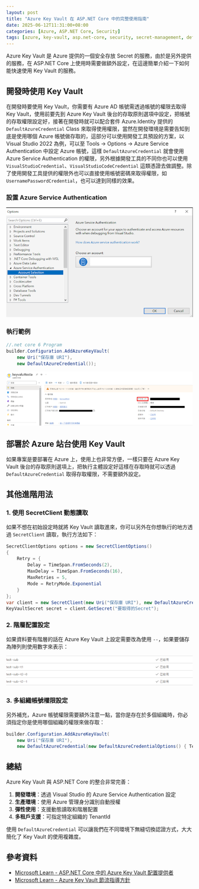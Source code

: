 ```yaml
---
layout: post
title: "Azure Key Vault 在 ASP.NET Core 中的完整使用指南"
date: 2025-06-12T11:31:00+08:00
categories: [Azure, ASP.NET Core, Security]
tags: [azure, key-vault, asp.net-core, security, secret-management, defaultazurecredential, azure-identity]
---
```


Azure Key Vault 是 Azure 提供的一個安全存放 Secret 的服務，由於是另外提供的服務，在 ASP.NET Core 上使用時需要做額外設定，在這邊簡單介紹一下如何能快速使用 Key Vault 的服務。

## 開發時使用 Key Vault

在開發時要使用 Key Vault，你需要有 Azure AD 帳號需透過帳號的權限去取得 Key Vault，使用前要先到 Azure Key Vault 後台的存取原則選項中設定，把帳號的存取權限設定好，接著在開發時就可以配合套件 Azure.Identity 提供的 `DefaultAzureCredential` Class 來取得使用權限，當然在開發環境是需要告知到底是使用哪個 Azure 帳號做存取的，這部分可以使用開發工具預設的方案，以 Visual Studio 2022 為例，可以至 Tools → Options → Azure Service Authentication 中設定 Azure 帳號，這樣 `DefaultAzureCredential` 就會使用 Azure Service Authentication 的權限，另外根據開發工具的不同你也可以使用 `VisualStudioCredential`、`VisualStudioCodeCredential` 這類憑證去做調整。除了使用開發工具提供的權限外也可以直接使用帳號密碼來取得權限，如 `UsernamePasswordCredential`，也可以達到同樣的效果。

### 設置 Azure Service Authentication

![Azure Service Authentication 設定](/assets/images/azure/key-vault/azure-service-authentication-setup.png)

### 執行範例

```csharp
//.net core 6 Program
builder.Configuration.AddAzureKeyVault(
    new Uri("保存庫 URI"),
    new DefaultAzureCredential());
```

![Key Vault URI 範例](/assets/images/azure/key-vault/key-vault-uri-example.png)

## 部署於 Azure 站台使用 Key Vault

如果專案是要部署在 Azure 上，使用上也非常方便，一樣只要在 Azure Key Vault 後台的存取原則選項上，把執行主體設定好這樣在存取時就可以透過 `DefaultAzureCredential` 取得存取權限，不需要額外設定。

## 其他進階用法

### 1. 使用 SecretClient 動態讀取

如果不想在初始設定時就將 Key Vault 讀取進來，你可以另外在你想執行的地方透過 `SecretClient` 讀取，執行方法如下：

```csharp
SecretClientOptions options = new SecretClientOptions()
{
    Retry = {
        Delay = TimeSpan.FromSeconds(2),
        MaxDelay = TimeSpan.FromSeconds(16),
        MaxRetries = 5,
        Mode = RetryMode.Exponential
    }
};
var client = new SecretClient(new Uri("保存庫 URI"), new DefaultAzureCredential(), options);
KeyVaultSecret secret = client.GetSecret("要取得的Secret");
```

### 2. 階層配置設定

如果資料要有階層的話在 Azure Key Vault 上設定需要改為使用 `--`，如果要儲存為陣列則使用數字來表示：

![階層配置範例](/assets/images/azure/key-vault/hierarchical-configuration-example.png)

### 3. 多組織帳號權限設定

另外補充，Azure 帳號權限需要額外注意一點，當你是存在於多個組織時，你必須指定你是使用哪個組織的權限來做存取：

```csharp
builder.Configuration.AddAzureKeyVault(
    new Uri("保存庫 URI"),
    new DefaultAzureCredential(new DefaultAzureCredentialOptions() { TenantId = "指定組織的TenantId" }));
```

## 總結

Azure Key Vault 與 ASP.NET Core 的整合非常完善：

1. **開發環境**：透過 Visual Studio 的 Azure Service Authentication 設定
2. **生產環境**：使用 Azure 管理身分識別自動授權
3. **彈性使用**：支援動態讀取和階層配置
4. **多租戶支援**：可指定特定組織的 TenantId

使用 `DefaultAzureCredential` 可以讓我們在不同環境下無縫切換認證方式，大大簡化了 Key Vault 的使用複雜度。

## 參考資料

- [Microsoft Learn - ASP.NET Core 中的 Azure Key Vault 配置提供者](https://learn.microsoft.com/zh-tw/aspnet/core/security/key-vault-configuration?view=aspnetcore-6.0)
- [Microsoft Learn - Azure Key Vault 節流指導方針](https://learn.microsoft.com/zh-tw/azure/key-vault/general/overview-throttling)
